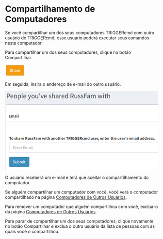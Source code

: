 # Compartilhamento de Computadores

Se você compartilhar um dos seus computadores TRIGGERcmd com outro usuário do TRIGGERcmd, esse usuário poderá executar seus comandos neste computador.

Para compartilhar um dos seus computadores, clique no botão Compartilhar.

![botão compartilhar.](images/share.png)

Em seguida, insira o endereço de e-mail do outro usuário.

![Compartilhar um computador](images/share-computer.png)

O usuário receberá um e-mail e terá que aceitar o compartilhamento do computador.

Se alguém compartilhar um computador com você, você verá o computador compartilhado na página [Computadores de Outros Usuários](https://www.triggercmd.com/user/computer/otherlist).  

Para remover um computador que alguém compartilhou com você, exclua-o da página  [Computadores de Outros Usuários](https://www.triggercmd.com/user/computer/otherlist).  

Para parar de compartilhar um dos seus computadores, clique novamente no botão Compartilhar e exclua o outro usuário da lista de pessoas com as quais você o compartilhou.